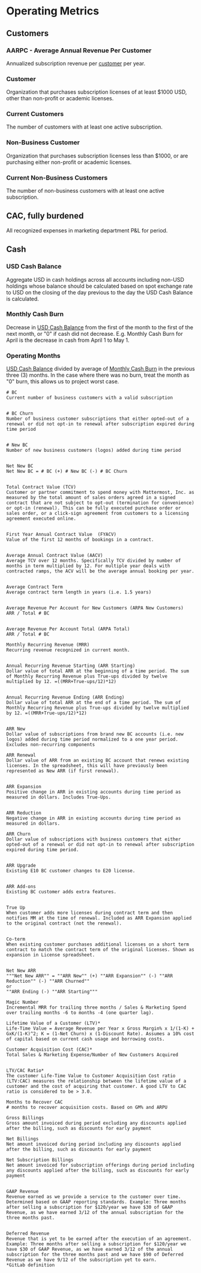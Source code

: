 # Operating Metrics  

## Customers

### AARPC - Average Annual Revenue Per Customer 

Annualized subscription revenue per [customer](#Customer) per year.

### Customer 
Organization that purchases subscription licenses of at least $1000 USD, other than non-profit or academic licenses.

### Current Customers 
The number of customers with at least one active subscription.

### Non-Business Customer 
Organization that purchases subscription licenses less than $1000, or are purchasing either non-profit or academic licenses. 

### Current Non-Business Customers 
The number of non-business customers with at least one active subscription.

## CAC, fully burdened

All recognized expenses in marketing department P&L for period. 

## Cash 

### USD Cash Balance 

Aggregate USD in cash holdings across all accounts including non-USD holdings whose balance should be calculated based on spot exchange rate to USD on the closing of the day previous to the day the USD Cash Balance is calculated. 

### Monthly Cash Burn

Decrease in [USD Cash Balance](#usd-cash-balance) from the first of the month to the first of the next month, or "0" if cash did not decrease. E.g. Monthly Cash Burn for April is the decrease in cash from April 1 to May 1. 
 
### Operating Months 

[USD Cash Balance](#usd-cash-balance) divided by average of [Monthly Cash Burn](#monthly-cash-burn) in the previous three (3) months. In the case where there was no burn, treat the month as "0" burn, this allows us to project worst case.  

```
# BC  	
Current number of business customers with a valid subscription


# BC Churn
Number of business customer subscriptions that either opted-out of a renewal or did not opt-in to renewal after subscription expired during time period


# New BC
Number of new business customers (logos) added during time period


Net New BC
Net New BC = # BC (+) # New BC (-) # BC Churn


Total Contract Value (TCV)
Customer or partner commitment to spend money with Mattermost, Inc. as measured by the total amount of sales orders agreed in a signed contract that are not subject to opt-out (termination for convenience) or opt-in (renewal). This can be fully executed purchase order or sales order, or a click-sign agreement from customers to a licensing agreement executed online.


First Year Annual Contract Value  (FYACV)
Value of the first 12 months of bookings in a contract.


Average Annual Contract Value (AACV)
Average TCV over 12 months. Specifically TCV divided by number of months in term multiplied by 12. For multiple year deals with contracted ramps, the ACV will be the average annual booking per year.


Average Contract Term
Average contract term length in years (i.e. 1.5 years)


Average Revenue Per Account for New Customers (ARPA New Customers)
ARR / Total # BC


Average Revenue Per Account Total (ARPA Total)
ARR / Total # BC
		
Monthly Recurring Revenue (MRR)
Recurring revenue recognized in current month.


Annual Recurring Revenue Starting (ARR Starting)	
Dollar value of total ARR at the beginning of a time period. The sum of Monthly Recurring Revenue plus True-ups divided by twelve multiplied by 12. =((MRR+True-ups/12)*12)


Annual Recurring Revenue Ending (ARR Ending)	
Dollar value of total ARR at the end of a time period. The sum of Monthly Recurring Revenue plus True-ups divided by twelve multiplied by 12. =((MRR+True-ups/12)*12)


ARR New
Dollar value of subscriptions from brand new BC accounts (i.e. new logos) added during time period normalized to a one year period. Excludes non-recurring components

ARR Renewal	
Dollar value of ARR from an existing BC account that renews existing licenses. In the spreadsheet, this will have previously been represented as New ARR (if first renewal).


ARR Expansion
Positive change in ARR in existing accounts during time period as measured in dollars. Includes True-Ups.


ARR Reduction
Negative change in ARR in existing accounts during time period as measured in dollars. 

ARR Churn 	
Dollar value of subscriptions with business customers that either opted-out of a renewal or did not opt-in to renewal after subscription expired during time period.


ARR Upgrade	
Existing E10 BC customer changes to E20 license.


ARR Add-ons
Existing BC customer adds extra features.


True Up	
When customer adds more licenses during contract term and then notifies MM at the time of renewal. Included as ARR Expansion applied to the original contract (not the renewal).


Co-term
When existing customer purchases additional licenses on a short term contract to match the contract term of the original licenses. Shown as expansion in License spreadsheet.


Net New ARR		
"""Net New ARR"" = ""ARR New"" (+) ""ARR Expansion"" (-) ""ARR Reduction"" (-) ""ARR Churned"" 
or 
""ARR Ending (-) ""ARR Starting"""
		
Magic Number
Incremental MRR for trailing three months / Sales & Marketing Spend over trailing months -6 to months -4 (one quarter lag).

Lifetime Value of a Customer (LTV)*
Life-Time Value = Average Revenue per Year x Gross Margin% x 1/(1-K) + GxK/(1-K)^2; K = (1-Net Churn) x (1-Discount Rate). Assumes a 10% cost of capital based on current cash usage and borrowing costs.

Customer Acquisition Cost (CAC)*
Total Sales & Marketing Expense/Number of New Customers Acquired


LTV/CAC Ratio*
The customer Life-Time Value to Customer Acquisition Cost ratio (LTV:CAC) measures the relationship between the lifetime value of a customer and the cost of acquiring that customer. A good LTV to CAC ratio is considered to be > 3.0.

Months to Recover CAC
# months to recover acquisition costs. Based on GM% and ARPU	
		
Gross Billings
Gross amount invoiced during period excluding any discounts applied after the billing, such as discounts for early payment

Net Billings
Net amount invoiced during period including any discounts applied after the billing, such as discounts for early payment

Net Subscription Billings
Net amount invoiced for subscription offerings during period including any discounts applied after the billing, such as discounts for early payment


GAAP Revenue
Revenue earned as we provide a service to the customer over time. Determined based on GAAP reporting standards. Example: Three months after selling a subscription for $120/year we have $30 of GAAP Revenue, as we have earned 3/12 of the annual subscription for the three months past. 


Deferred Revenue
Revenue that is yet to be earned after the execution of an agreement. Example: Three months after selling a subscription for $120/year we have $30 of GAAP Revenue, as we have earned 3/12 of the annual subscription for the three months past and we have $90 of Deferred Revenue as we have 9/12 of the subscription yet to earn. 
*GitLab definition

```
